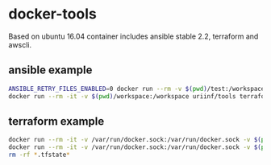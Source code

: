 # docker-tools
Based on ubuntu 16.04 container includes ansible stable 2.2, terraform and awscli.  

## ansible example
```bash
ANSIBLE_RETRY_FILES_ENABLED=0 docker run --rm -v $(pwd)/test:/workspace -w /workspace uriinf/tools ansible-playbook -i ./hosts play.yml
docker run --rm -it -v $(pwd)/workspace:/workspace uriinf/tools terraform plan
 ```
 ## terraform example
 ```bash
docker run --rm -it -v /var/run/docker.sock:/var/run/docker.sock -v $(pwd)/test:/workspace -w /workspace uriinf/tools terraform apply
docker run --rm -it -v /var/run/docker.sock:/var/run/docker.sock -v $(pwd)/test:/workspace -w /workspace uriinf/tools terraform destroy -force
rm -rf *.tfstate*
```
